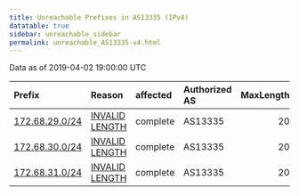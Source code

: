 ```yaml
---
title: Unreachable Prefixes in AS13335 (IPv4)
datatable: true
sidebar: unreachable_sidebar
permalink: unreachable_AS13335-v4.html
---
```


Data as of 2019-04-02 19:00:00 UTC


<div class="datatable-begin"></div>

| Prefix                                                 | Reason                                                                                                   | affected   | Authorized AS   |   MaxLength | Anchor                           |   unreachable /24s |
|:-------------------------------------------------------|:---------------------------------------------------------------------------------------------------------|:-----------|:----------------|------------:|:---------------------------------|-------------------:|
| [172.68.29.0/24](https://stat.ripe.net/172.68.29.0/24) | [INVALID LENGTH](https://rpki-validator.ripe.net/announcement-preview?asn=AS13335&prefix=172.68.29.0/24) | complete   | AS13335         |          20 | [ARIN](unreachable_ARIN-v4.html) |                  1 |
| [172.68.30.0/24](https://stat.ripe.net/172.68.30.0/24) | [INVALID LENGTH](https://rpki-validator.ripe.net/announcement-preview?asn=AS13335&prefix=172.68.30.0/24) | complete   | AS13335         |          20 | [ARIN](unreachable_ARIN-v4.html) |                  1 |
| [172.68.31.0/24](https://stat.ripe.net/172.68.31.0/24) | [INVALID LENGTH](https://rpki-validator.ripe.net/announcement-preview?asn=AS13335&prefix=172.68.31.0/24) | complete   | AS13335         |          20 | [ARIN](unreachable_ARIN-v4.html) |                  1 |

<div class="datatable-end"></div>